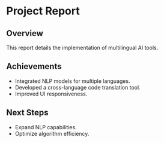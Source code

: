# Project Report

## Overview
This report details the implementation of multilingual AI tools.

## Achievements
- Integrated NLP models for multiple languages.
- Developed a cross-language code translation tool.
- Improved UI responsiveness.

## Next Steps
- Expand NLP capabilities.
- Optimize algorithm efficiency.
